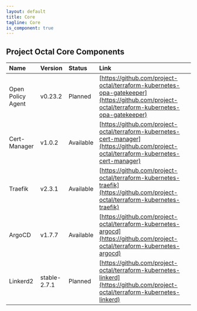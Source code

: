 ```yaml
---
layout: default
title: Core
tagline: Core
is_component: true
---
```


## Project Octal Core Components

| Name                   | Version       | Status    | Link                                                                 |
|:-----------------------|:--------------|:----------|:---------------------------------------------------------------------------------------------------------------------------------------------|
| Open Policy Agent      | v0.23.2       | Planned   | [https://github.com/project-octal/terraform-kubernetes-opa-gatekeeper](https://github.com/project-octal/terraform-kubernetes-opa-gatekeeper) |
| Cert-Manager           | v1.0.2        | Available | [https://github.com/project-octal/terraform-kubernetes-cert-manager](https://github.com/project-octal/terraform-kubernetes-cert-manager)     |
| Traefik                | v2.3.1        | Available | [https://github.com/project-octal/terraform-kubernetes-traefik](https://github.com/project-octal/terraform-kubernetes-traefik)               |
| ArgoCD                 | v1.7.7        | Available | [https://github.com/project-octal/terraform-kubernetes-argocd](https://github.com/project-octal/terraform-kubernetes-argocd)                 |
| Linkerd2               | stable-2.7.1  | Planned   | [https://github.com/project-octal/terraform-kubernetes-linkerd](https://github.com/project-octal/terraform-kubernetes-linkerd)               |